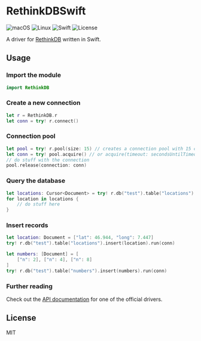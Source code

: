 RethinkDBSwift
==============
![macOS](https://img.shields.io/badge/os-macOS-green.svg)
![Linux](https://img.shields.io/badge/os-Linux-green.svg)
![Swift](https://img.shields.io/badge/swift-3.0-orange.svg)
![License](https://img.shields.io/badge/license-MIT-blue.svg)

A driver for [RethinkDB](https://rethinkdb.com/) written in Swift.

## Usage
### Import the module
```swift
import RethinkDB
```

### Create a new connection
```swift
let r = RethinkDB.r
let conn = try! r.connect()
```

### Connection pool
```swift
let pool = try! r.pool(size: 15) // creates a connection pool with 15 connections
let conn = try! pool.acquire() // or acquire(timeout: secondsUntilTimeout)
// do stuff with the connection
pool.release(connection: conn)
```

### Query the database
```swift
let locations: Cursor<Document> = try! r.db("test").table("locations").run(conn)
for location in locations {
    // do stuff here
}
```

### Insert records
```swift
let location: Document = ["lat": 46.944, "long": 7.447]
try! r.db("test").table("locations").insert(location).run(conn)

let numbers: [Document] = [
    ["n": 2], ["n": 4], ["n": 8]
]
try! r.db("test").table("numbers").insert(numbers).run(conn)
```

### Further reading
Check out the [API documentation](https://rethinkdb.com/api/) for one of the official drivers.

## License
MIT